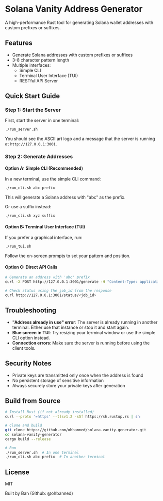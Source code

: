 # Solana Vanity Address Generator

A high-performance Rust tool for generating Solana wallet addresses with custom prefixes or suffixes.

## Features

- Generate Solana addresses with custom prefixes or suffixes
- 3-8 character pattern length
- Multiple interfaces:
  - Simple CLI
  - Terminal User Interface (TUI)
  - RESTful API Server

## Quick Start Guide

### Step 1: Start the Server

First, start the server in one terminal:

```bash
./run_server.sh
```

You should see the ASCII art logo and a message that the server is running at `http://127.0.0.1:3001`.

### Step 2: Generate Addresses

#### Option A: Simple CLI (Recommended)

In a new terminal, use the simple CLI command:

```bash
./run_cli.sh abc prefix
```

This will generate a Solana address with "abc" as the prefix.

Or use a suffix instead:

```bash
./run_cli.sh xyz suffix
```

#### Option B: Terminal User Interface (TUI)

If you prefer a graphical interface, run:

```bash
./run_tui.sh
```

Follow the on-screen prompts to set your pattern and position.

#### Option C: Direct API Calls

```bash
# Generate an address with 'abc' prefix
curl -X POST http://127.0.0.1:3001/generate -H "Content-Type: application/json" -d '{"pattern":"abc","position":"prefix"}'

# Check status using the job_id from the response
curl http://127.0.0.1:3001/status/<job_id>
```

## Troubleshooting

- **"Address already in use" error**: The server is already running in another terminal. Either use that instance or stop it and start again.
- **Blue screen in TUI**: Try resizing your terminal window or use the simple CLI option instead.
- **Connection errors**: Make sure the server is running before using the client tools.

## Security Notes

- Private keys are transmitted only once when the address is found
- No persistent storage of sensitive information
- Always securely store your private keys after generation

## Build from Source

```bash
# Install Rust (if not already installed)
curl --proto '=https' --tlsv1.2 -sSf https://sh.rustup.rs | sh

# Clone and build
git clone https://github.com/ohbanned/solana-vanity-generator.git
cd solana-vanity-generator
cargo build --release

# Run
./run_server.sh  # In one terminal
./run_cli.sh abc prefix  # In another terminal
```

## License

MIT

Built by Ban (Github: @ohbanned)
